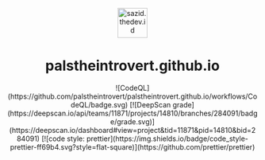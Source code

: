 <p align="center">
  <a href="https://sazid.thedev.id">
    <img src="https://cdn.statically.io/avatar/shape=circle/Sazid" alt="sazid.thedev.id" height="60"/>
  </a>
</p>
<h1 align="center">palstheintrovert.github.io</h1>
<p align="center">
![CodeQL](https://github.com/palstheintrovert/palstheintrovert.github.io/workflows/CodeQL/badge.svg)
[![DeepScan grade](https://deepscan.io/api/teams/11871/projects/14810/branches/284091/badge/grade.svg)](https://deepscan.io/dashboard#view=project&tid=11871&pid=14810&bid=284091)
[![code style: prettier](https://img.shields.io/badge/code_style-prettier-ff69b4.svg?style=flat-square)](https://github.com/prettier/prettier)
</p>
